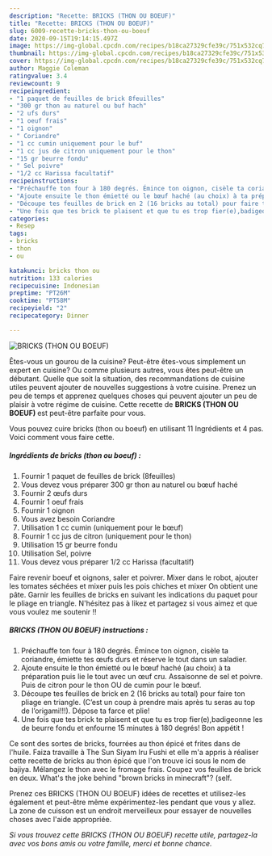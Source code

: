 ```yaml
---
description: "Recette: BRICKS (THON OU BOEUF)"
title: "Recette: BRICKS (THON OU BOEUF)"
slug: 6009-recette-bricks-thon-ou-boeuf
date: 2020-09-15T19:14:15.497Z
image: https://img-global.cpcdn.com/recipes/b18ca27329cfe39c/751x532cq70/bricks-thon-ou-boeuf-photo-principale-de-la-recette.jpg
thumbnail: https://img-global.cpcdn.com/recipes/b18ca27329cfe39c/751x532cq70/bricks-thon-ou-boeuf-photo-principale-de-la-recette.jpg
cover: https://img-global.cpcdn.com/recipes/b18ca27329cfe39c/751x532cq70/bricks-thon-ou-boeuf-photo-principale-de-la-recette.jpg
author: Maggie Coleman
ratingvalue: 3.4
reviewcount: 9
recipeingredient:
- "1 paquet de feuilles de brick 8feuilles"
- "300 gr thon au naturel ou buf hach"
- "2 ufs durs"
- "1 oeuf frais"
- "1 oignon"
- " Coriandre"
- "1 cc cumin uniquement pour le buf"
- "1 cc jus de citron uniquement pour le thon"
- "15 gr beurre fondu"
- " Sel poivre"
- "1/2 cc Harissa facultatif"
recipeinstructions:
- "Préchauffe ton four à 180 degrés. Émince ton oignon, cisèle ta coriandre, émiette tes œufs durs et réserve le tout dans un saladier."
- "Ajoute ensuite le thon émietté ou le bœuf haché (au choix) à ta préparation puis lie le tout avec un œuf cru. Assaisonne de sel et poivre. Puis de citron pour le thon OU de cumin pour le bœuf."
- "Découpe tes feuilles de brick en 2 (16 bricks au total) pour faire ton pliage en triangle. (C’est un coup à prendre mais après tu seras au top de l’origami!!!). Dépose ta farce et plie!"
- "Une fois que tes brick te plaisent et que tu es trop fier(e),badigeonne les de beurre fondu et enfourne 15 minutes à 180 degrés! Bon appétit !"
categories:
- Resep
tags:
- bricks
- thon
- ou

katakunci: bricks thon ou 
nutrition: 133 calories
recipecuisine: Indonesian
preptime: "PT26M"
cooktime: "PT58M"
recipeyield: "2"
recipecategory: Dinner

---
```



![BRICKS (THON OU BOEUF)](https://img-global.cpcdn.com/recipes/b18ca27329cfe39c/751x532cq70/bricks-thon-ou-boeuf-photo-principale-de-la-recette.jpg)

Êtes-vous un gourou de la cuisine? Peut-être êtes-vous simplement un expert en cuisine? Ou comme plusieurs autres, vous êtes peut-être un débutant. Quelle que soit la situation, des recommandations de cuisine utiles peuvent ajouter de nouvelles suggestions à votre cuisine. Prenez un peu de temps et apprenez quelques choses qui peuvent ajouter un peu de plaisir à votre régime de cuisine. Cette recette de <strong> BRICKS (THON OU BOEUF) </strong> est peut-être parfaite pour vous.

<!--inarticleads1-->

Vous pouvez cuire bricks (thon ou boeuf) en utilisant 11 Ingrédients et 4 pas. Voici comment vous faire cette.

##### Ingrédients de bricks (thon ou boeuf) :

1. Fournir 1 paquet de feuilles de brick (8feuilles)
1. Vous devez vous préparer 300 gr thon au naturel ou bœuf haché
1. Fournir 2 œufs durs
1. Fournir 1 oeuf frais
1. Fournir 1 oignon
1. Vous avez besoin  Coriandre
1. Utilisation 1 cc cumin (uniquement pour le bœuf)
1. Fournir 1 cc jus de citron (uniquement pour le thon)
1. Utilisation 15 gr beurre fondu
1. Utilisation  Sel, poivre
1. Vous devez vous préparer 1/2 cc Harissa (facultatif)


Faire revenir boeuf et oignons, saler et poivrer. Mixer dans le robot, ajouter les tomates séchées et mixer puis les pois chiches et mixer On obtient une pâte. Garnir les feuilles de bricks en suivant les indications du paquet pour le pliage en triangle. N&#39;hésitez pas à likez et partagez si vous aimez et que vous voulez me soutenir !! 

<!--inarticleads2-->

##### BRICKS (THON OU BOEUF) instructions :

1. Préchauffe ton four à 180 degrés. Émince ton oignon, cisèle ta coriandre, émiette tes œufs durs et réserve le tout dans un saladier.
1. Ajoute ensuite le thon émietté ou le bœuf haché (au choix) à ta préparation puis lie le tout avec un œuf cru. Assaisonne de sel et poivre. Puis de citron pour le thon OU de cumin pour le bœuf.
1. Découpe tes feuilles de brick en 2 (16 bricks au total) pour faire ton pliage en triangle. (C’est un coup à prendre mais après tu seras au top de l’origami!!!). Dépose ta farce et plie!
1. Une fois que tes brick te plaisent et que tu es trop fier(e),badigeonne les de beurre fondu et enfourne 15 minutes à 180 degrés! Bon appétit !


Ce sont des sortes de bricks, fourrées au thon épicé et frites dans de l&#39;huile. Faiza travaille à The Sun Siyam Iru Fushi et elle m&#39;a appris à réaliser cette recette de bricks au thon épicé que l&#39;on trouve ici sous le nom de bajiya. Mélangez le thon avec le fromage frais. Coupez vos feuilles de brick en deux. What&#39;s the joke behind &#34;brown bricks in minecraft&#34;? (self. 

<!--inarticleads1-->

<p>
Prenez ces BRICKS (THON OU BOEUF) idées de recettes et utilisez-les également et peut-être même expérimentez-les pendant que vous y allez. La zone de cuisson est un endroit merveilleux pour essayer de nouvelles choses avec l'aide appropriée.
</p>

<p>
<i>Si vous trouvez cette BRICKS (THON OU BOEUF) recette utile, partagez-la avec vos bons amis ou votre famille, merci et bonne chance.</i>
</p>
